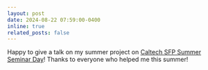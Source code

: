 ```yaml
---
layout: post
date: 2024-08-22 07:59:00-0400
inline: true
related_posts: false
---
```


Happy to give a talk on my summer project on [Caltech SFP Summer Seminar Day](https://www.caltech.edu/campus-life-events/calendar/sfp-summer-seminar-day-10)! Thanks to everyone who helped me this summer!
